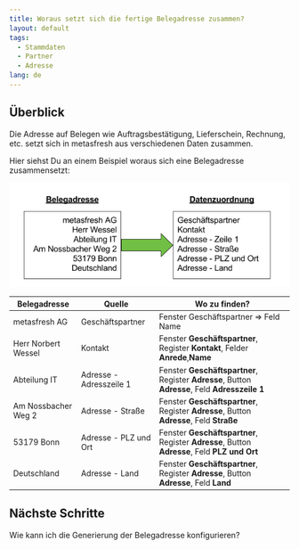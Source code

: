 ```yaml
---
title: Woraus setzt sich die fertige Belegadresse zusammen?
layout: default
tags:
  - Stammdaten
  - Partner
  - Adresse
lang: de
---
```

## Überblick

Die Adresse auf Belegen wie Auftragsbestätigung, Lieferschein, Rechnung, etc. setzt sich in metasfresh aus verschiedenen Daten zusammen.

Hier siehst Du an einem Beispiel woraus sich eine Belegadresse zusammensetzt:

![img](../images/de_belegadresse_versus_daten.png)


|  Belegadresse       | Quelle                   | Wo zu finden?                                                                                  |
| ------------------- | ------------------------ | ---------------------------------------------------------------------------------------------- |
| metasfresh AG       | Geschäftspartner         | Fenster Geschäftspartner => Feld Name                                                          |
| Herr Norbert Wessel | Kontakt                  | Fenster **Geschäftspartner**, Register **Kontakt**, Felder **Anrede**,**Name**                 |
| Abteilung IT        | Adresse  - Adresszeile 1 | Fenster **Geschäftspartner**, Register **Adresse**, Button **Adresse**, Feld **Adresszeile 1** |
| Am Nossbacher Weg 2 | Adresse - Straße         | Fenster **Geschäftspartner**, Register **Adresse**, Button **Adresse**, Feld **Straße**        |
| 53179 Bonn          | Adresse - PLZ und Ort    | Fenster **Geschäftspartner**, Register **Adresse**, Button **Adresse**, Feld **PLZ und Ort**   |
| Deutschland         | Adresse - Land           | Fenster **Geschäftspartner**, Register **Adresse**, Button **Adresse**, Feld **Land**          |

## Nächste Schritte

Wie kann ich die Generierung der Belegadresse konfigurieren?



